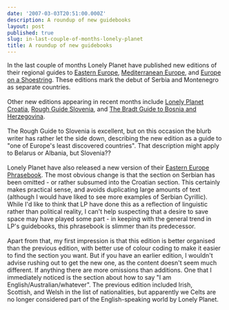 ```yaml
---
date: '2007-03-03T20:51:00.000Z'
description: A roundup of new guidebooks
layout: post
published: true
slug: in-last-couple-of-months-lonely-planet
title: A roundup of new guidebooks
---
```


In the last couple of months Lonely Planet have published new editions of their regional guides to <a href="http://www.amazon.co.uk/exec/obidos/redirect?link_code=as2&amp;path=ASIN/1741044766/ref=nosim/&amp;tag=balkanology-21&amp;camp=1634&amp;creative=6738" title="More about this book at Amazon (UK)">Eastern Europe</a>, <a href="http://www.amazon.co.uk/exec/obidos/redirect?link_code=as2&amp;path=ASIN/1741045932/ref=nosim/&amp;tag=balkanology-21&amp;camp=1634&amp;creative=6738" title="More about this book at Amazon (UK)">Mediterranean Europe</a>, and <a href="http://www.amazon.co.uk/exec/obidos/redirect?link_code=as2&amp;path=ASIN/1741045916/ref=nosim/&amp;tag=balkanology-21&amp;camp=1634&amp;creative=6738" title="More about this book at Amazon (UK)">Europe on a Shoestring</a>. These editions mark the debut of Serbia and Montenegro as separate countries.<br /><br />Other new editions appearing in recent months include <a href="http://www.amazon.co.uk/exec/obidos/redirect?link_code=as2&amp;path=ASIN/1741044758/ref=nosim/&amp;tag=balkanology-21&amp;&lt;br /&gt;camp=1634&amp;creative=6738" title="More about this book at Amazon (UK)">Lonely Planet Croatia</a>, <a href="http://www.amazon.co.uk/exec/obidos/redirect?link_code=as2&amp;path=ASIN/1843537257/ref=nosim/&amp;tag=balkanology-21&amp;&lt;br /&gt;camp=1634&amp;creative=6738" title="More about this book at Amazon (UK)">Rough Guide Slovenia</a>, and <a href="http://www.amazon.co.uk/exec/obidos/redirect?link_code=as2&amp;path=ASIN/1841621617/ref=nosim/&amp;tag=balkanology-21&amp;&lt;br /&gt;camp=1634&amp;creative=6738" title="More about this book at Amazon (UK)">The Bradt Guide to Bosnia and Herzegovina</a>.<br /><br />The Rough Guide to Slovenia is excellent, but on this occasion the blurb writer has rather let the side down, describing the new edition as a guide to "one of Europe's least discovered countries". That description might apply to Belarus or Albania, but Slovenia??<br /><br />Lonely Planet have also released a new version of their <a href="http://www.amazon.co.uk/exec/obidos/redirect?link_code=as2&amp;path=ASIN/1741040566/ref=nosim/&amp;tag=balkanology-21&amp;&lt;br /&gt;camp=1634&amp;creative=6738" title="More about this book at Amazon (UK)">Eastern Europe Phrasebook</a>. The most obvious change is that the section on Serbian has been omitted - or rather subsumed into the Croatian section. This certainly makes practical sense, and avoids duplicating large amounts of text (although I would have liked to see more examples of Serbian Cyrillic). While I'd like to think that LP have done this as a reflection of linguistic rather than political reality, I can't help suspecting that a desire to save space may have played some part - in keeping with the general trend in LP's guidebooks, this phrasebook is slimmer than its predecessor.<br /><br />Apart from that, my first impression is that this edition is better organised than the previous edition, with better use of colour coding to make it easier to find the section you want. But if you have an earlier edition, I wouldn't advise rushing out to get the new one, as the content doesn't seem much different. If anything there are more omissions than additions. One that I immediately noticed is the section about how to say "I am English/Australian/whatever". The previous edition included Irish, <br />Scottish, and Welsh in the list of nationalities, but apparently we Celts are no longer considered part of the English-speaking world by Lonely Planet.